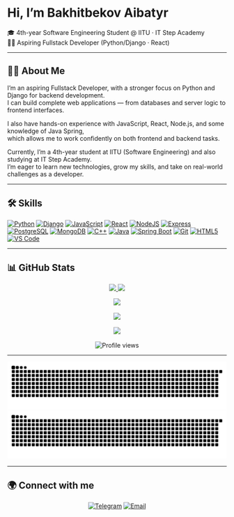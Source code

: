 # Hi, I’m Bakhitbekov Aibatyr  
🎓 4th-year Software Engineering Student @ IITU · IT Step Academy  
👨‍💻 Aspiring Fullstack Developer (Python/Django · React)  

---

## 👨‍💻 About Me  
I’m an aspiring Fullstack Developer, with a stronger focus on Python and Django for backend development.  
I can build complete web applications — from databases and server logic to frontend interfaces.  

I also have hands-on experience with JavaScript, React, Node.js, and some knowledge of Java Spring,  
which allows me to work confidently on both frontend and backend tasks.  

Currently, I’m a 4th-year student at IITU (Software Engineering) and also studying at IT Step Academy.  
I’m eager to learn new technologies, grow my skills, and take on real-world challenges as a developer.  

---

## 🛠️ Skills  
<p align="left">
  <a href="https://www.python.org/" target="_blank"><img src="https://cdn.jsdelivr.net/gh/devicons/devicon/icons/python/python-original.svg" width="36" height="36" alt="Python" /></a>
  <a href="https://www.djangoproject.com/" target="_blank"><img src="https://cdn.jsdelivr.net/gh/devicons/devicon/icons/django/django-plain.svg" width="36" height="36" alt="Django" /></a>
  <a href="https://developer.mozilla.org/en-US/docs/Web/JavaScript" target="_blank"><img src="https://cdn.jsdelivr.net/gh/devicons/devicon/icons/javascript/javascript-original.svg" width="36" height="36" alt="JavaScript" /></a>
  <a href="https://reactjs.org/" target="_blank"><img src="https://cdn.jsdelivr.net/gh/devicons/devicon/icons/react/react-original.svg" width="36" height="36" alt="React" /></a>
  <a href="https://nodejs.org/en/" target="_blank"><img src="https://cdn.jsdelivr.net/gh/devicons/devicon/icons/nodejs/nodejs-original.svg" width="36" height="36" alt="NodeJS" /></a>
  <a href="https://expressjs.com/" target="_blank"><img src="https://cdn.jsdelivr.net/gh/devicons/devicon/icons/express/express-original.svg" width="36" height="36" alt="Express" /></a>
  <a href="https://www.postgresql.org/" target="_blank"><img src="https://cdn.jsdelivr.net/gh/devicons/devicon/icons/postgresql/postgresql-original.svg" width="36" height="36" alt="PostgreSQL" /></a>
  <a href="https://www.mongodb.com/" target="_blank"><img src="https://cdn.jsdelivr.net/gh/devicons/devicon/icons/mongodb/mongodb-original.svg" width="36" height="36" alt="MongoDB" /></a>
  <a href="https://isocpp.org/" target="_blank"><img src="https://cdn.jsdelivr.net/gh/devicons/devicon/icons/cplusplus/cplusplus-original.svg" width="36" height="36" alt="C++" /></a>
  <a href="https://www.java.com/" target="_blank"><img src="https://cdn.jsdelivr.net/gh/devicons/devicon/icons/java/java-original.svg" width="36" height="36" alt="Java" /></a>
  <a href="https://spring.io/" target="_blank"><img src="https://cdn.jsdelivr.net/gh/devicons/devicon/icons/spring/spring-original.svg" width="36" height="36" alt="Spring Boot" /></a>
  <a href="https://git-scm.com/" target="_blank"><img src="https://cdn.jsdelivr.net/gh/devicons/devicon/icons/git/git-original.svg" width="36" height="36" alt="Git" /></a>
  <a href="https://developer.mozilla.org/en-US/docs/Glossary/HTML5" target="_blank"><img src="https://cdn.jsdelivr.net/gh/devicons/devicon/icons/html5/html5-original.svg" width="36" height="36" alt="HTML5" /></a>
  <a href="https://code.visualstudio.com/" target="_blank"><img src="https://cdn.jsdelivr.net/gh/devicons/devicon/icons/vscode/vscode-original.svg" width="36" height="36" alt="VS Code" /></a>
</p>

---

## 📊 GitHub Stats  
<p align="center">
  <a href="https://github.com/Aibatyr11">
    <img src="https://github-readme-stats-git-masterrstaa-rickstaa.vercel.app/api?username=Aibatyr11&show_icons=true&theme=radical&hide_border=true" height="180" />
  </a>
  <a href="https://github.com/Aibatyr11">
    <img src="https://streak-stats.demolab.com?user=Aibatyr11&theme=radical&hide_border=true" height="180" />
  </a>
</p>

<p align="center">
  <a href="https://github.com/Aibatyr11">
    <img src="https://github-readme-stats-git-masterrstaa-rickstaa.vercel.app/api/top-langs/?username=Aibatyr11&layout=compact&theme=radical&hide_border=true" height="180"/>
  </a>
</p>

<p align="center">
  <img src="https://github-readme-activity-graph.vercel.app/graph?username=Aibatyr11&theme=radical&hide_border=true" />
</p>

<p align="center">
  <img src="https://github-profile-trophy.vercel.app/?username=Aibatyr11&theme=radical&no-frame=true&margin-w=10" />
</p>

<p align="center">
  <img src="https://komarev.com/ghpvc/?username=Aibatyr11&label=Profile%20views&color=ff69b4&style=for-the-badge" alt="Profile views" />
</p>

---

![GitHub Snake Light](https://raw.githubusercontent.com/Aibatyr11/Aibatyr11/output/github-contribution-grid-snake.svg#gh-light-mode-only)
![GitHub Snake Dark](https://raw.githubusercontent.com/Aibatyr11/Aibatyr11/output/github-contribution-grid-snake-dark.svg#gh-dark-mode-only)

---

## 🌍 Connect with me  
<p align="center">
  <a href="https://t.me/Aibatyr2" target="_blank"><img src="https://cdn-icons-png.flaticon.com/512/2111/2111646.png" width="36" height="36" alt="Telegram" /></a>
  <a href="mailto:aibatyr111@gmail.com" target="_blank"><img src="https://cdn-icons-png.flaticon.com/512/732/732200.png" width="36" height="36" alt="Email" /></a>
</p>
